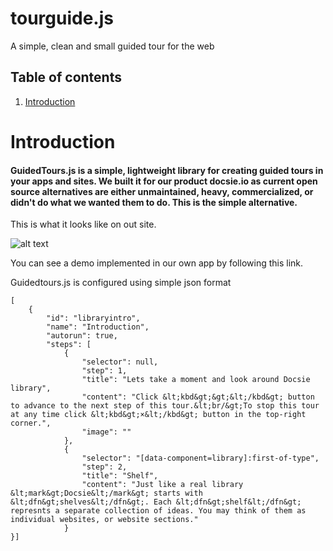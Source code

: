 # tourguide.js
A simple, clean and small guided tour for the web
## Table of contents
1. [Introduction](#introduction)

# Introduction
#### GuidedTours.js is a simple, lightweight library for creating guided tours in your apps and sites. We built it for our product docsie.io as current open source alternatives are either unmaintained, heavy, commercialized, or didn't do what we wanted them to do.  This is the simple alternative.

This is what it looks like on out site.

![alt text](https://cdn.docsie.io/boo_n1TwSJpcgsSAN001Z/4e0b6646-8ae1-b0a7-be73-294555171710guided_tours_gif.gif "Image")

You can see a demo implemented in our own app by following this link. 

Guidedtours.js is configured using simple json format

```
[
    {
        "id": "libraryintro",
        "name": "Introduction",
        "autorun": true,
        "steps": [
            {
                "selector": null,
                "step": 1,
                "title": "Lets take a moment and look around Docsie library",
                "content": "Click &lt;kbd&gt;&gt;&lt;/kbd&gt; button to advance to the next step of this tour.&lt;br/&gt;To stop this tour at any time click &lt;kbd&gt;×&lt;/kbd&gt; button in the top-right corner.",
                "image": ""
            },
            {
                "selector": "[data-component=library]:first-of-type",
                "step": 2,
                "title": "Shelf",
                "content": "Just like a real library &lt;mark&gt;Docsie&lt;/mark&gt; starts with &lt;dfn&gt;shelves&lt;/dfn&gt;. Each &lt;dfn&gt;shelf&lt;/dfn&gt; represnts a separate collection of ideas. You may think of them as individual websites, or website sections."
            }
}]
```



